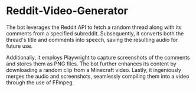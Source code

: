 # Reddit-Video-Generator
 
The bot leverages the Reddit API to fetch a random thread along with its comments from a specified subreddit. Subsequently, it converts both the thread's title and comments into speech, saving the resulting audio for future use. 

Additionally, it employs Playwright to capture screenshots of the comments and stores them as PNG files. The bot further enhances its content by downloading a random clip from a Minecraft video. Lastly, it ingeniously merges the audio and screenshots, seamlessly compiling them into a video through the use of FFmpeg.
